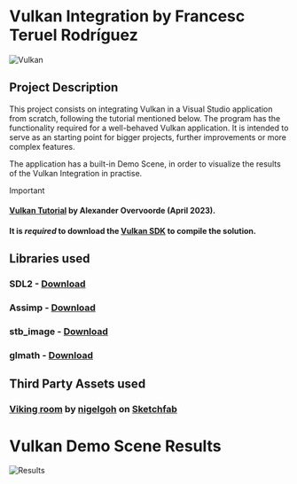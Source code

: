 # Vulkan Integration by Francesc Teruel Rodríguez

![Vulkan](https://github.com/francesctr4/HelloVulkan/assets/99948892/76ebfd58-c963-424d-b0b4-0970b58d09cc)

## Project Description

This project consists on integrating Vulkan in a Visual Studio application from scratch, following the tutorial mentioned below. 
The program has the functionality required for a well-behaved Vulkan application. It is intended to serve as an starting point 
for bigger projects, further improvements or more complex features.

The application has a built-in Demo Scene, in order to visualize the results of the Vulkan Integration in practise.

> [!IMPORTANT]
> #### [Vulkan Tutorial](https://vulkan-tutorial.com/) by Alexander Overvoorde (April 2023).
> #### It is _required_ to download the [Vulkan SDK](https://vulkan.lunarg.com/) to compile the solution.

## Libraries used

### SDL2 - [Download](https://github.com/libsdl-org/SDL/releases/tag/release-2.28.5)
### Assimp - [Download](https://github.com/assimp/assimp/releases/tag/v5.3.1)
### stb_image - [Download](https://github.com/nothings/stb/blob/master/stb_image.h)
### glmath - [Download](https://github.com/g-truc/glm/releases/tag/0.9.9.8)

## Third Party Assets used

### [Viking room](https://sketchfab.com/3d-models/viking-room-a49f1b8e4f5c4ecf9e1fe7d81915ad38) by [nigelgoh](https://sketchfab.com/nigelgoh) on [Sketchfab](https://sketchfab.com/)

# Vulkan Demo Scene Results

![Results](https://github.com/francesctr4/HelloVulkan/assets/99948892/35c55940-e215-49e0-b2c7-509bd609a2af)
